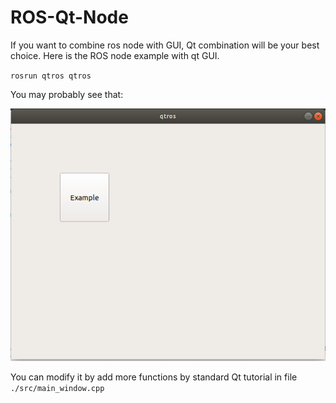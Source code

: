 # ROS-Qt-Node
If you want to combine ros node with GUI, Qt combination will be your best choice. Here is the ROS node example with qt GUI.

`rosrun qtros qtros`

You may probably see that:

![image](https://github.com/Bigpig4396/ROS-Qt-Node/blob/master/pic1.png)

You can modify it by add more functions by standard Qt tutorial in file `./src/main_window.cpp`
